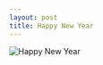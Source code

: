 ```yaml
---
layout: post
title: Happy New Year
---
```


<img src="http://cdn.freekode.org/blog-images/rsz_rewallscom-32844.jpg" alt="Happy New Year"/>
